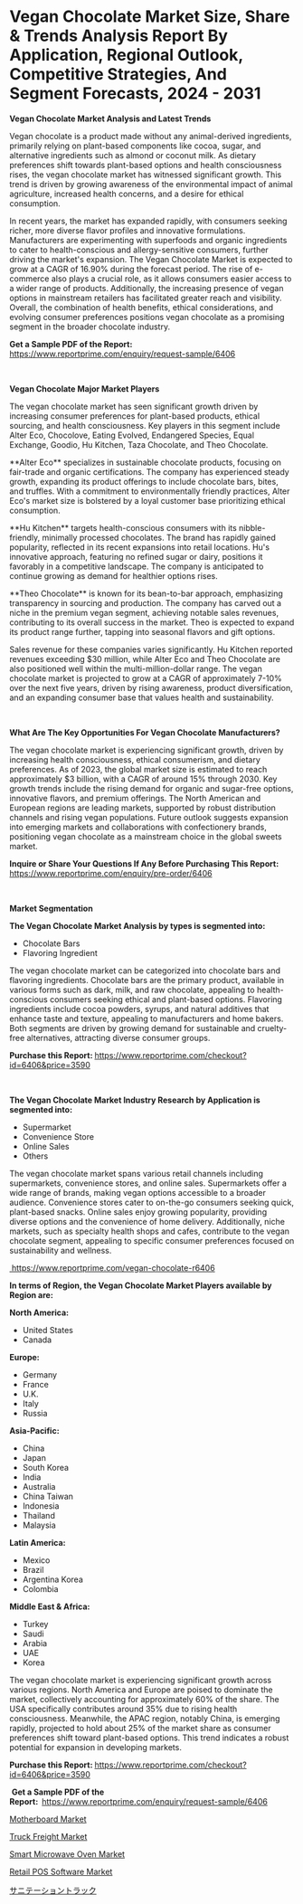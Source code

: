 <p><h1>Vegan Chocolate Market Size, Share & Trends Analysis Report By Application, Regional Outlook, Competitive Strategies, And Segment Forecasts, 2024 - 2031</h1></p><p><strong>Vegan Chocolate Market Analysis and Latest Trends</strong></p>
<p><p>Vegan chocolate is a product made without any animal-derived ingredients, primarily relying on plant-based components like cocoa, sugar, and alternative ingredients such as almond or coconut milk. As dietary preferences shift towards plant-based options and health consciousness rises, the vegan chocolate market has witnessed significant growth. This trend is driven by growing awareness of the environmental impact of animal agriculture, increased health concerns, and a desire for ethical consumption.</p><p>In recent years, the market has expanded rapidly, with consumers seeking richer, more diverse flavor profiles and innovative formulations. Manufacturers are experimenting with superfoods and organic ingredients to cater to health-conscious and allergy-sensitive consumers, further driving the market's expansion. The Vegan Chocolate Market is expected to grow at a CAGR of 16.90% during the forecast period. The rise of e-commerce also plays a crucial role, as it allows consumers easier access to a wider range of products. Additionally, the increasing presence of vegan options in mainstream retailers has facilitated greater reach and visibility. Overall, the combination of health benefits, ethical considerations, and evolving consumer preferences positions vegan chocolate as a promising segment in the broader chocolate industry.</p></p>
<p><strong>Get a Sample PDF of the Report:&nbsp;</strong> <a href="https://www.reportprime.com/enquiry/request-sample/6406">https://www.reportprime.com/enquiry/request-sample/6406</a></p>
<p>&nbsp;</p>
<p><strong>Vegan Chocolate Major Market Players</strong></p>
<p><p>The vegan chocolate market has seen significant growth driven by increasing consumer preferences for plant-based products, ethical sourcing, and health consciousness. Key players in this segment include Alter Eco, Chocolove, Eating Evolved, Endangered Species, Equal Exchange, Goodio, Hu Kitchen, Taza Chocolate, and Theo Chocolate.</p><p>**Alter Eco** specializes in sustainable chocolate products, focusing on fair-trade and organic certifications. The company has experienced steady growth, expanding its product offerings to include chocolate bars, bites, and truffles. With a commitment to environmentally friendly practices, Alter Eco's market size is bolstered by a loyal customer base prioritizing ethical consumption.</p><p>**Hu Kitchen** targets health-conscious consumers with its nibble-friendly, minimally processed chocolates. The brand has rapidly gained popularity, reflected in its recent expansions into retail locations. Hu's innovative approach, featuring no refined sugar or dairy, positions it favorably in a competitive landscape. The company is anticipated to continue growing as demand for healthier options rises.</p><p>**Theo Chocolate** is known for its bean-to-bar approach, emphasizing transparency in sourcing and production. The company has carved out a niche in the premium vegan segment, achieving notable sales revenues, contributing to its overall success in the market. Theo is expected to expand its product range further, tapping into seasonal flavors and gift options.</p><p>Sales revenue for these companies varies significantly. Hu Kitchen reported revenues exceeding $30 million, while Alter Eco and Theo Chocolate are also positioned well within the multi-million-dollar range. The vegan chocolate market is projected to grow at a CAGR of approximately 7-10% over the next five years, driven by rising awareness, product diversification, and an expanding consumer base that values health and sustainability.</p></p>
<p>&nbsp;</p>
<p><strong>What Are The Key Opportunities For Vegan Chocolate Manufacturers?</strong></p>
<p><p>The vegan chocolate market is experiencing significant growth, driven by increasing health consciousness, ethical consumerism, and dietary preferences. As of 2023, the global market size is estimated to reach approximately $3 billion, with a CAGR of around 15% through 2030. Key growth trends include the rising demand for organic and sugar-free options, innovative flavors, and premium offerings. The North American and European regions are leading markets, supported by robust distribution channels and rising vegan populations. Future outlook suggests expansion into emerging markets and collaborations with confectionery brands, positioning vegan chocolate as a mainstream choice in the global sweets market.</p></p>
<p><strong>Inquire or Share Your Questions If Any Before Purchasing This Report:</strong> <a href="https://www.reportprime.com/enquiry/pre-order/6406">https://www.reportprime.com/enquiry/pre-order/6406</a></p>
<p>&nbsp;</p>
<p><strong>Market Segmentation</strong></p>
<p><strong>The Vegan Chocolate Market Analysis by types is segmented into:</strong></p>
<p><ul><li>Chocolate Bars</li><li>Flavoring Ingredient</li></ul></p>
<p><p>The vegan chocolate market can be categorized into chocolate bars and flavoring ingredients. Chocolate bars are the primary product, available in various forms such as dark, milk, and raw chocolate, appealing to health-conscious consumers seeking ethical and plant-based options. Flavoring ingredients include cocoa powders, syrups, and natural additives that enhance taste and texture, appealing to manufacturers and home bakers. Both segments are driven by growing demand for sustainable and cruelty-free alternatives, attracting diverse consumer groups.</p></p>
<p><strong>Purchase this Report:&nbsp;</strong><a href="https://www.reportprime.com/checkout?id=6406&price=3590">https://www.reportprime.com/checkout?id=6406&price=3590</a></p>
<p>&nbsp;</p>
<p><strong>The Vegan Chocolate Market Industry Research by Application is segmented into:</strong></p>
<p><ul><li>Supermarket</li><li>Convenience Store</li><li>Online Sales</li><li>Others</li></ul></p>
<p><p>The vegan chocolate market spans various retail channels including supermarkets, convenience stores, and online sales. Supermarkets offer a wide range of brands, making vegan options accessible to a broader audience. Convenience stores cater to on-the-go consumers seeking quick, plant-based snacks. Online sales enjoy growing popularity, providing diverse options and the convenience of home delivery. Additionally, niche markets, such as specialty health shops and cafes, contribute to the vegan chocolate segment, appealing to specific consumer preferences focused on sustainability and wellness.</p></p>
<p><a href="https://www.reportprime.com/vegan-chocolate-r6406">&nbsp;https://www.reportprime.com/vegan-chocolate-r6406</a></p>
<p><strong>In terms of Region, the Vegan Chocolate Market Players available by Region are:</strong></p>
<p>
    <p> <strong> North America: </strong>
        <ul>
            <li>United States</li>
            <li>Canada</li>
        </ul>
        </p> 
    <p> <strong> Europe: </strong>
        <ul>
            <li>Germany</li>
            <li>France</li>
            <li>U.K.</li>
            <li>Italy</li>
            <li>Russia</li>
        </ul>
        </p> 
    <p> <strong> Asia-Pacific: </strong>
        <ul>
            <li>China</li>
            <li>Japan</li>
            <li>South Korea</li>
            <li>India</li>
            <li>Australia</li>
            <li>China Taiwan</li>
            <li>Indonesia</li>
            <li>Thailand</li>
            <li>Malaysia</li>
        </ul>
        </p> 
    <p> <strong> Latin America: </strong>
        <ul>
            <li>Mexico</li>
            <li>Brazil</li>
            <li>Argentina Korea</li>
            <li>Colombia</li>
        </ul>
        </p> 
    <p> <strong> Middle East & Africa: </strong>
        <ul>
            <li>Turkey</li>
            <li>Saudi</li>
            <li>Arabia</li>
            <li>UAE</li>
            <li>Korea</li>
        </ul>
    </p>
    </p>
<p><p>The vegan chocolate market is experiencing significant growth across various regions. North America and Europe are poised to dominate the market, collectively accounting for approximately 60% of the share. The USA specifically contributes around 35% due to rising health consciousness. Meanwhile, the APAC region, notably China, is emerging rapidly, projected to hold about 25% of the market share as consumer preferences shift toward plant-based options. This trend indicates a robust potential for expansion in developing markets.</p></p>
<p><strong>Purchase this Report: </strong><a href="https://www.reportprime.com/checkout?id=6406&price=3590">https://www.reportprime.com/checkout?id=6406&price=3590</a></p>
<p>&nbsp;<strong>Get a Sample PDF of the Report:&nbsp;&nbsp;</strong><a href="https://www.reportprime.com/enquiry/request-sample/6406">https://www.reportprime.com/enquiry/request-sample/6406</a></p>
<p><strong></strong></p>
<p><p><a href="https://www.linkedin.com/pulse/global-perspectives-motherboard-market-trends-forecast-2024--v7ppc?trackingId=%2Flcuw3F%2BRtOQqNkP7TrIhA%3D%3D">Motherboard Market</a></p><p><a href="https://medium.com/@tiannaorton6767/truck-freight-market-industry-trends-and-forecast-for-period-from-2024-to-2031-35ac5f4c14e4">Truck Freight Market</a></p><p><a href="https://www.linkedin.com/pulse/smart-microwave-oven-market-outlook-forecast-from-2024-2031-n4zaf?trackingId=e0AHDh4DQgaseZElaHc%2BOQ%3D%3D">Smart Microwave Oven Market</a></p><p><a href="https://medium.com/@tiannaorton6767/unlocking-growth-potential-market-strategic-analysis-of-retail-pos-software-market-forecasted-for-0434ec57a617">Retail POS Software Market</a></p><p><a href="https://medium.com/@qarpaiop35/%E5%9C%B0%E7%90%83%E7%92%B0%E5%A2%83%E6%94%B9%E5%96%84%E7%94%A8%E3%83%88%E3%83%A9%E3%83%83%E3%82%AF%E7%94%A3%E6%A5%AD%E3%81%AE%E8%AA%BF%E6%9F%BB%E3%83%AC%E3%83%9D%E3%83%BC%E3%83%88-%E7%AB%B6%E4%BA%89%E3%81%AE%E6%A7%98%E7%9B%B8-%E5%B8%82%E5%A0%B4%E8%A6%8F%E6%A8%A1-%E5%9C%B0%E5%9F%9F%E3%81%AE%E7%8A%B6%E6%B3%81%E3%81%8A%E3%82%88%E3%81%B3%E5%B0%86%E6%9D%A5%E4%BA%88%E6%B8%AC-2024%E5%B9%B4%E3%81%8B%E3%82%892031%E5%B9%B4%E3%81%BE%E3%81%A7-d1c0e173d711">サニテーショントラック</a></p></p>